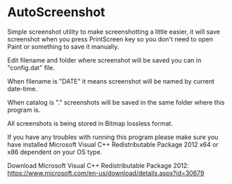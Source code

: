 # AutoScreenshot
Simple screenshot utility to make screenshotting a little easier, it will save screenshot when you press PrintScreen key so you don't need to open Paint or something to save it manually.

Edit filename and folder where screenshot will be saved you can in "config.dat" file.

When filename is "DATE" it means screenshot will be named by current date-time.

When catalog is "." screenshots will be saved in the same folder where this program is.

All screenshots is being stored in Bitmap lossless format.

If you have any troubles with running this program please make sure you have installed Microsoft Visual C++ Redistributable Package 2012 x64 or x86 dependent on your OS type.

Download Microsoft Visual C++ Redistributable Package 2012:
	https://www.microsoft.com/en-us/download/details.aspx?id=30679
